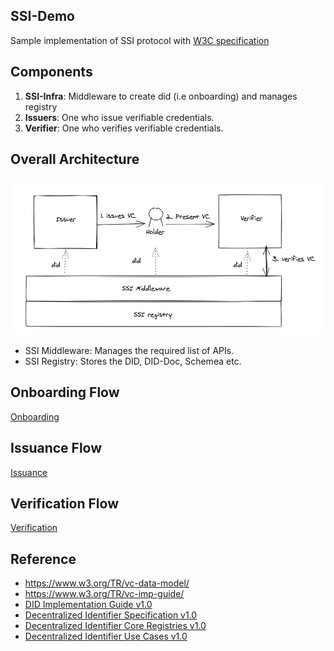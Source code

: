 ## SSI-Demo

Sample implementation of SSI protocol with [W3C specification](https://www.w3.org/TR/did-core/)

## Components

1. **SSI-Infra**: Middleware to create did (i.e onboarding) and manages registry
2. **Issuers**: One who issue verifiable credentials.
3. **Verifier**: One who verifies verifiable credentials.

## Overall Architecture

![img](docs/architecture.png)

- SSI Middleware: Manages the required list of APIs.
- SSI Registry: Stores the DID, DID-Doc, Schemea etc.

## Onboarding Flow

[Onboarding](ssi-infa/README.md)

## Issuance Flow

[Issuance](issuer/README.md)

## Verification Flow

[Verification](issuer/README.md)

## Reference

- https://www.w3.org/TR/vc-data-model/ 
- https://www.w3.org/TR/vc-imp-guide/ 
- [DID Implementation Guide v1.0](https://github.com/w3c/did-imp-guide)
- [Decentralized Identifier Specification v1.0](https://github.com/w3c/did-core)
- [Decentralized Identifier Core Registries v1.0](https://github.com/w3c/did-spec-registries)
- [Decentralized Identifier Use Cases v1.0](https://github.com/w3c/did-use-cases)
